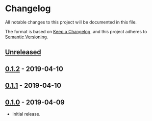 # Changelog
All notable changes to this project will be documented in this file.

The format is based on [Keep a Changelog](https://keepachangelog.com/en/1.0.0/),
and this project adheres to [Semantic Versioning](https://semver.org/spec/v2.0.0.html).

## [Unreleased]

## [0.1.2] - 2019-04-10

## [0.1.1] - 2019-04-10

## [0.1.0] - 2019-04-09

- Initial release.

[Unreleased]: https://github.com/jaredhanson/make-deploy/compare/v0.1.2...HEAD
[0.1.2]: https://github.com/jaredhanson/deploy/compare/v0.1.1...v0.1.2
[0.1.1]: https://github.com/jaredhanson/deploy/compare/v0.1.0...v0.1.1
[0.1.0]: https://github.com/jaredhanson/deploy/releases/tag/v0.1.0
